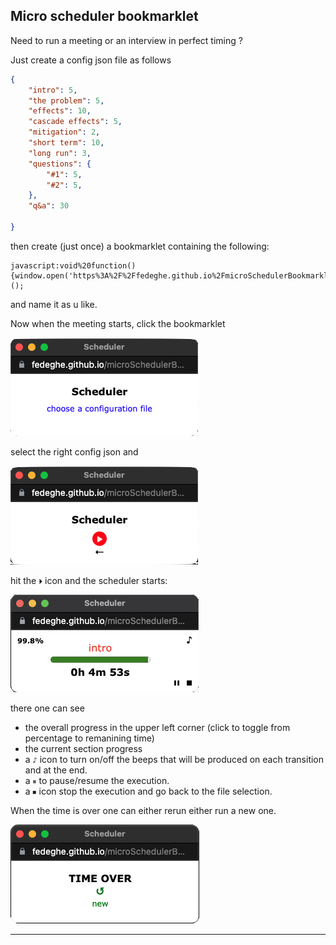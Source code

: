 ## Micro scheduler bookmarklet

Need to run a meeting or an interview in perfect timing ?  

Just create a config json file as follows 

``` json
{
    "intro": 5,
    "the problem": 5,
    "effects": 10,
    "cascade effects": 5,
    "mitigation": 2,
    "short term": 10,
    "long run": 3,
    "questions": {
        "#1": 5,
        "#2": 5,
    },
    "q&a": 30

}
```

then create (just once) a bookmarklet containing the following: 
``` 
javascript:void%20function(){window.open('https%3A%2F%2Ffedeghe.github.io%2FmicroSchedulerBookmarklet%2F'%2C'Scheduler'%2C'width%3D300%2Cheight%3D100%2Cstatus%3D0%2Ctoolbar%3D0%2Cmenubar%3D0%2Clocation%3D0%2Cresizable%3D0%2Cpopup%3D1%2Cnoopener%3D1%2Cnoreferrer%3D1')%3B}();
```
and name it as u like.

Now when the meeting starts, click the bookmarklet

![Alt text](https://github.com/fedeghe/microSchedulerBookmarklet/raw/master/source/s_start.png "started") 

 select the right config json and 

![Alt text](https://github.com/fedeghe/microSchedulerBookmarklet/raw/master/source/s_selected.png "started")

hit the `⏵` icon and the scheduler starts:

![Alt text](https://github.com/fedeghe/microSchedulerBookmarklet/raw/master/source/s_running.png "the end")

there one can see
- the overall progress in the upper left corner (click to toggle from percentage to remanining time)
- the current section progress
- a `♪` icon to turn on/off the beeps that will be produced on each transition and at the end.   
- a `⏸︎` to pause/resume the execution.
- a `⏹︎` icon stop the execution and go back to the file selection.

When the time is over one can either rerun either run a new one.

![Alt text](https://github.com/fedeghe/microSchedulerBookmarklet/raw/master/source/s_end.png "the end")

---



